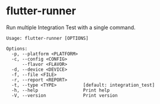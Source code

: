 # flutter-runner

Run multiple Integration Test with a single command.

```shell
Usage: flutter-runner [OPTIONS]

Options:
  -p, --platform <PLATFORM>  
  -c, --config <CONFIG>      
      --flavor <FLAVOR>      
  -d, --device <DEVICE>      
  -f, --file <FILE>          
  -r, --report <REPORT>      
  -t, --type <TYPE>          [default: integration_test]
  -h, --help                 Print help
  -V, --version              Print version
```